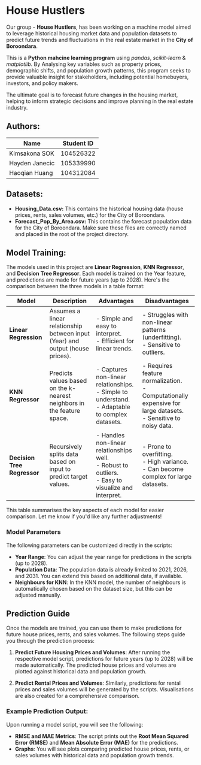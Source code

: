# House Hustlers

Our group - **House Hustlers**, has been working on a machine model aimed to leverage historical housing market data and population datasets to predict future trends and fluctuations in the real estate market in the **City of Boroondara**. 

This is a **Python mahcine learning program** using *pandas*, *scikit-learn* & *matplotlib*. By Analysing key variables such as property prices, demographic shifts, and population growth patterns, this program seeks to provide valuable insight for stakeholders, including potential homebuyers, investors, and policy makers. 

The ultimate goal is to forecast future changes in the housing market, helping to inform strategic decisions and improve planning in the real estate industry.

## Authors:
| Name | Student ID |
| ----- | ---- | 
| Kimsakona SOK | 104526322 |  
| Hayden Janecic | 105339990 |
| Haoqian Huang | 104312084 |

## Datasets:
- **Housing_Data.csv:** This contains the historical housing data (house prices, rents, sales volumes, etc.) for the City of Boroondara.
- **Forecast_Pop_By_Area.csv:** This contains the forecast population data for the City of Boroondara.
Make sure these files are correctly named and placed in the root of the project directory.

## Model Training:
The models used in this project are **Linear Regression**, **KNN Regressor**, and **Decision Tree Regressor**. Each model is trained on the Year feature, and predictions are made for future years (up to 2028).
Here's the comparison between the three models in a table format:

| **Model**                  | **Description**                                                                 | **Advantages**                                                                                         | **Disadvantages**                                                                                        |
|----------------------------|---------------------------------------------------------------------------------|---------------------------------------------------------------------------------------------------------|----------------------------------------------------------------------------------------------------------|
| **Linear Regression**       | Assumes a linear relationship between input (Year) and output (house prices).   | - Simple and easy to interpret. <br> - Efficient for linear trends.                                      | - Struggles with non-linear patterns (underfitting). <br> - Sensitive to outliers.                       |
| **KNN Regressor**           | Predicts values based on the k-nearest neighbors in the feature space.           | - Captures non-linear relationships. <br> - Simple to understand. <br> - Adaptable to complex datasets.  | - Requires feature normalization. <br> - Computationally expensive for large datasets. <br> - Sensitive to noisy data. |
| **Decision Tree Regressor** | Recursively splits data based on input to predict target values.                | - Handles non-linear relationships well. <br> - Robust to outliers. <br> - Easy to visualize and interpret. | - Prone to overfitting. <br> - High variance. <br> - Can become complex for large datasets.              |

This table summarises the key aspects of each model for easier comparison. Let me know if you'd like any further adjustments!

### Model Parameters
The following parameters can be customized directly in the scripts:

- **Year Range**: You can adjust the year range for predictions in the scripts (up to 2028).
- **Population Data**: The population data is already limited to 2021, 2026, and 2031. You can extend this based on additional data, if available.
- **Neighbours for KNN**: In the KNN model, the number of neighbours is automatically chosen based on the dataset size, but this can be adjusted manually.

## Prediction Guide

Once the models are trained, you can use them to make predictions for future house prices, rents, and sales volumes. The following steps guide you through the prediction process:

1. **Predict Future Housing Prices and Volumes**:
   After running the respective model script, predictions for future years (up to 2028) will be made automatically. The predicted house prices and volumes are plotted against historical data and population growth.

2. **Predict Rental Prices and Volumes**:
   Similarly, predictions for rental prices and sales volumes will be generated by the scripts. Visualisations are also created for a comprehensive comparison.

### Example Prediction Output:
Upon running a model script, you will see the following:
- **RMSE and MAE Metrics**: The script prints out the **Root Mean Squared Error (RMSE)** and **Mean Absolute Error (MAE)** for the predictions.
- **Graphs**: You will see plots comparing predicted house prices, rents, or sales volumes with historical data and population growth trends.
